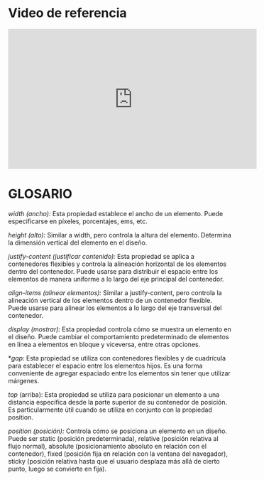 # Video de referencia

<iframe width="560" height="315" src="https://www.youtube.com/embed/KP398UANzfw?si=rZW8KDYi1EujsnaW" title="YouTube video player" frameborder="0" allow="accelerometer; autoplay; clipboard-write; encrypted-media; gyroscope; picture-in-picture; web-share" allowfullscreen></iframe>

# GLOSARIO

*width (ancho):* Esta propiedad establece el ancho de un elemento. Puede especificarse en píxeles, porcentajes, ems, etc.

*height (alto):* Similar a width, pero controla la altura del elemento. Determina la dimensión vertical del elemento en el diseño.

*justify-content (justificar contenido):* Esta propiedad se aplica a contenedores flexibles y controla la alineación horizontal de los elementos dentro del contenedor. Puede usarse para distribuir el espacio entre los elementos de manera uniforme a lo largo del eje principal del contenedor.

*align-items (alinear elementos):* Similar a justify-content, pero controla la alineación vertical de los elementos dentro de un contenedor flexible. Puede usarse para alinear los elementos a lo largo del eje transversal del contenedor.

*display (mostrar):* Esta propiedad controla cómo se muestra un elemento en el diseño. Puede cambiar el comportamiento predeterminado de elementos en línea a elementos en bloque y viceversa, entre otras opciones.

**gap:* Esta propiedad se utiliza con contenedores flexibles y de cuadrícula para establecer el espacio entre los elementos hijos. Es una forma conveniente de agregar espaciado entre los elementos sin tener que utilizar márgenes.

*top* (arriba): Esta propiedad se utiliza para posicionar un elemento a una distancia específica desde la parte superior de su contenedor de posición. Es particularmente útil cuando se utiliza en conjunto con la propiedad position.

*position (posición):* Controla cómo se posiciona un elemento en un diseño. Puede ser static (posición predeterminada), relative (posición relativa al flujo normal), absolute (posicionamiento absoluto en relación con el contenedor), fixed (posición fija en relación con la ventana del navegador), sticky (posición relativa hasta que el usuario desplaza más allá de cierto punto, luego se convierte en fija).
